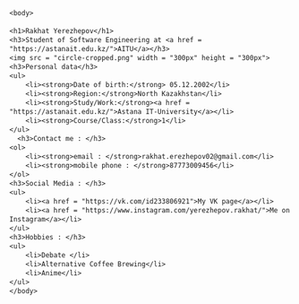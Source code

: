 <!DOCTYPE html> 
<html>
	<head>
	<meta charset = "UTF-8">
	<title>Personal page</title>
	</head>
	    
	<body>
	
	<h1>Rakhat Yerezhepov</h1>
	<h3>Student of Software Engineering at <a href = "https://astanait.edu.kz/">AITU</a></h3>
	<img src = "circle-cropped.png" width = "300px" height = "300px">
	<h3>Personal data</h3>
	<ul>
		<li><strong>Date of birth:</strong> 05.12.2002</li>
		<li><strong>Region:</strong>North Kazakhstan</li>
		<li><strong>Study/Work:</strong><a href = "https://astanait.edu.kz/">Astana IT-University</a></li>
		<li><strong>Course/Class:</strong>1</li>
	</ul>
	  <h3>Contact me : </h3>
	<ol>
		<li><strong>email : </strong>rakhat.erezhepov02@gmail.com</li>
		<li><strong>mobile phone : </strong>87773009456</li>
	</ol>
	<h3>Social Media : </h3>
	<ul>
		<li><a href = "https://vk.com/id233806921">My VK page</a></li>
		<li><a href = "https://www.instagram.com/yerezhepov.rakhat/">Me on Instagram</a></li>
	</ul>
	<h3>Hobbies : </h3>
	<ul>
		<li>Debate </li>
		<li>Alternative Coffee Brewing</li>
		<li>Anime</li>
	</ul>
	</body>
</html>
